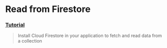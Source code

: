 # Read from Firestore
### [Tutorial](https://designcode.io/swiftui-advanced-handbook-read-from-firestore)
> Install Cloud Firestore in your application to fetch and read data from a collection



